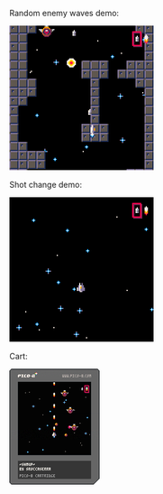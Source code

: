 Random enemy waves demo:

![enemy demo](images/shmup_5.gif?raw=true)

Shot change demo:

![shot change demo](images/shmup_2.gif?raw=true)

Cart:

![cart](carts/shmup.p8.png)
